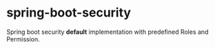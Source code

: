 # spring-boot-security
Spring boot security **default** implementation with predefined Roles and Permission.
